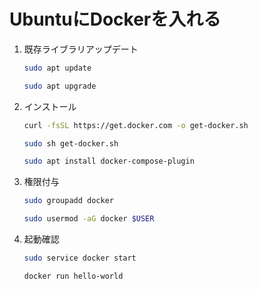 # UbuntuにDockerを入れる

1. 既存ライブラリアップデート
   ```bash
   sudo apt update
   ```
   ```bash
   sudo apt upgrade
   ```
2. インストール
   ```bash
   curl -fsSL https://get.docker.com -o get-docker.sh
   ```
   ```bash
   sudo sh get-docker.sh
   ```
   ```bash
   sudo apt install docker-compose-plugin
   ```
3. 権限付与
   ```bash
   sudo groupadd docker
   ```
   ```bash
   sudo usermod -aG docker $USER
   ```
4. 起動確認
   ```bash
   sudo service docker start
   ```
   ```bash
   docker run hello-world
   ```
